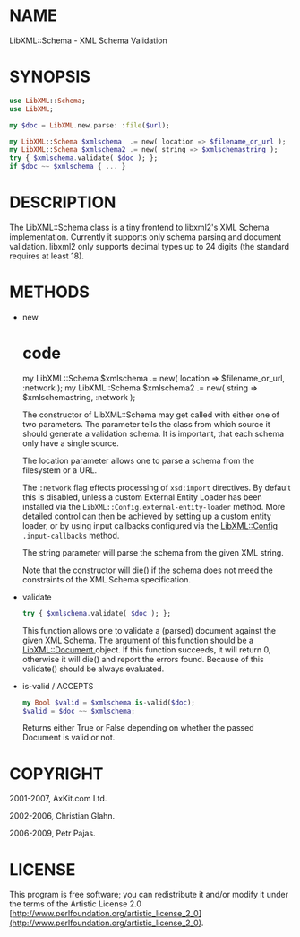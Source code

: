 NAME
====

LibXML::Schema - XML Schema Validation

SYNOPSIS
========

```raku
use LibXML::Schema;
use LibXML;

my $doc = LibXML.new.parse: :file($url);

my LibXML::Schema $xmlschema  .= new( location => $filename_or_url );
my LibXML::Schema $xmlschema2 .= new( string => $xmlschemastring );
try { $xmlschema.validate( $doc ); };
if $doc ~~ $xmlschema { ... }
```

DESCRIPTION
===========

The LibXML::Schema class is a tiny frontend to libxml2's XML Schema implementation. Currently it supports only schema parsing and document validation. libxml2 only supports decimal types up to 24 digits (the standard requires at least 18). 

METHODS
=======

  * new

    code
    ====

    my LibXML::Schema $xmlschema .= new( location => $filename_or_url, :network ); my LibXML::Schema $xmlschema2 .= new( string => $xmlschemastring, :network );

    The constructor of LibXML::Schema may get called with either one of two parameters. The parameter tells the class from which source it should generate a validation schema. It is important, that each schema only have a single source.

    The location parameter allows one to parse a schema from the filesystem or a URL.

    The `:network` flag effects processing of `xsd:import` directives. By default this is disabled, unless a custom External Entity Loader has been installed via the `LibXML::Config.external-entity-loader` method. More detailed control can then be achieved by setting up a custom entity loader, or by using input callbacks configured via the [LibXML::Config](https://libxml-raku.github.io/LibXML-raku/Config) `.input-callbacks` method.

    The string parameter will parse the schema from the given XML string.

    Note that the constructor will die() if the schema does not meed the constraints of the XML Schema specification.

  * validate

    ```raku
    try { $xmlschema.validate( $doc ); };
    ```

    This function allows one to validate a (parsed) document against the given XML Schema. The argument of this function should be a [LibXML::Document ](https://libxml-raku.github.io/LibXML-raku/Document) object. If this function succeeds, it will return 0, otherwise it will die() and report the errors found. Because of this validate() should be always evaluated.

  * is-valid / ACCEPTS

    ```raku
    my Bool $valid = $xmlschema.is-valid($doc);
    $valid = $doc ~~ $xmlschema;
    ```

    Returns either True or False depending on whether the passed Document is valid or not.

COPYRIGHT
=========

2001-2007, AxKit.com Ltd.

2002-2006, Christian Glahn.

2006-2009, Petr Pajas.

LICENSE
=======

This program is free software; you can redistribute it and/or modify it under the terms of the Artistic License 2.0 [http://www.perlfoundation.org/artistic_license_2_0](http://www.perlfoundation.org/artistic_license_2_0).

